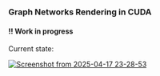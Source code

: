 ### Graph Networks Rendering in CUDA

#### !! Work in progress

Current state:

[![Screenshot from 2025-04-17 23-28-53](https://github.com/user-attachments/assets/76bc0e89-651f-43d3-84cb-cd0c9124bea5)](https://youtu.be/Fs9zQXKYNXo)
